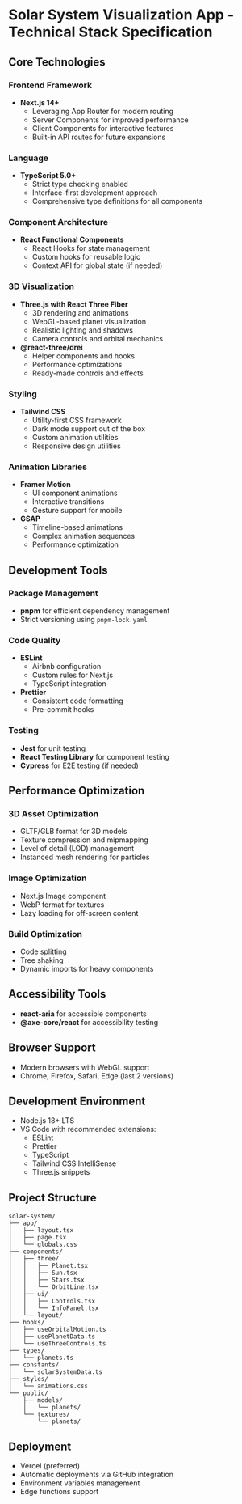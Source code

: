# Solar System Visualization App - Technical Stack Specification

## Core Technologies

### Frontend Framework
- **Next.js 14+**
  - Leveraging App Router for modern routing
  - Server Components for improved performance
  - Client Components for interactive features
  - Built-in API routes for future expansions

### Language
- **TypeScript 5.0+**
  - Strict type checking enabled
  - Interface-first development approach
  - Comprehensive type definitions for all components

### Component Architecture
- **React Functional Components**
  - React Hooks for state management
  - Custom hooks for reusable logic
  - Context API for global state (if needed)

### 3D Visualization
- **Three.js with React Three Fiber**
  - 3D rendering and animations
  - WebGL-based planet visualization
  - Realistic lighting and shadows
  - Camera controls and orbital mechanics
- **@react-three/drei**
  - Helper components and hooks
  - Performance optimizations
  - Ready-made controls and effects

### Styling
- **Tailwind CSS**
  - Utility-first CSS framework
  - Dark mode support out of the box
  - Custom animation utilities
  - Responsive design utilities

### Animation Libraries
- **Framer Motion**
  - UI component animations
  - Interactive transitions
  - Gesture support for mobile
- **GSAP**
  - Timeline-based animations
  - Complex animation sequences
  - Performance optimization

## Development Tools

### Package Management
- **pnpm** for efficient dependency management
- Strict versioning using `pnpm-lock.yaml`

### Code Quality
- **ESLint**
  - Airbnb configuration
  - Custom rules for Next.js
  - TypeScript integration
- **Prettier**
  - Consistent code formatting
  - Pre-commit hooks

### Testing
- **Jest** for unit testing
- **React Testing Library** for component testing
- **Cypress** for E2E testing (if needed)

## Performance Optimization

### 3D Asset Optimization
- GLTF/GLB format for 3D models
- Texture compression and mipmapping
- Level of detail (LOD) management
- Instanced mesh rendering for particles

### Image Optimization
- Next.js Image component
- WebP format for textures
- Lazy loading for off-screen content

### Build Optimization
- Code splitting
- Tree shaking
- Dynamic imports for heavy components

## Accessibility Tools
- **react-aria** for accessible components
- **@axe-core/react** for accessibility testing

## Browser Support
- Modern browsers with WebGL support
- Chrome, Firefox, Safari, Edge (last 2 versions)

## Development Environment
- Node.js 18+ LTS
- VS Code with recommended extensions:
  - ESLint
  - Prettier
  - TypeScript
  - Tailwind CSS IntelliSense
  - Three.js snippets

## Project Structure
```
solar-system/
├── app/
│   ├── layout.tsx
│   ├── page.tsx
│   └── globals.css
├── components/
│   ├── three/
│   │   ├── Planet.tsx
│   │   ├── Sun.tsx
│   │   ├── Stars.tsx
│   │   └── OrbitLine.tsx
│   ├── ui/
│   │   ├── Controls.tsx
│   │   └── InfoPanel.tsx
│   └── layout/
├── hooks/
│   ├── useOrbitalMotion.ts
│   ├── usePlanetData.ts
│   └── useThreeControls.ts
├── types/
│   └── planets.ts
├── constants/
│   └── solarSystemData.ts
├── styles/
│   └── animations.css
└── public/
    ├── models/
    │   └── planets/
    └── textures/
        └── planets/
```

## Deployment
- Vercel (preferred)
- Automatic deployments via GitHub integration
- Environment variables management
- Edge functions support 
